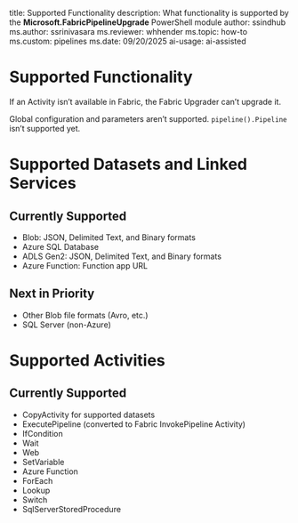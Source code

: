 title: Supported Functionality
description: What functionality is supported by the **Microsoft.FabricPipelineUpgrade** PowerShell module
author: ssindhub
ms.author: ssrinivasara
ms.reviewer: whhender
ms.topic: how-to
ms.custom: pipelines
ms.date: 09/20/2025
ai-usage: ai-assisted

# Supported Functionality
If an Activity isn’t available in Fabric, the Fabric Upgrader can’t upgrade it.

Global configuration and parameters aren’t supported.
`pipeline().Pipeline` isn’t supported yet.

# Supported Datasets and Linked Services
## Currently Supported
- Blob: JSON, Delimited Text, and Binary formats
- Azure SQL Database
- ADLS Gen2: JSON, Delimited Text, and Binary formats
- Azure Function: Function app URL

## Next in Priority
- Other Blob file formats (Avro, etc.)
- SQL Server (non-Azure)

# Supported Activities
## Currently Supported
- CopyActivity for supported datasets
- ExecutePipeline (converted to Fabric InvokePipeline Activity)
- IfCondition
- Wait
- Web
- SetVariable
- Azure Function
- ForEach
- Lookup
- Switch
- SqlServerStoredProcedure
